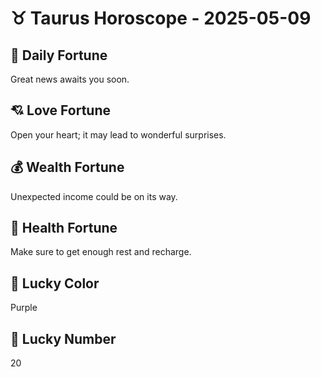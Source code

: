 # ♉ Taurus Horoscope - 2025-05-09

## 🎯 Daily Fortune

Great news awaits you soon.

## 💘 Love Fortune

Open your heart; it may lead to wonderful surprises.

## 💰 Wealth Fortune

Unexpected income could be on its way.

## 🌱 Health Fortune

Make sure to get enough rest and recharge.

## 🎨 Lucky Color

Purple

## 🔢 Lucky Number

20
